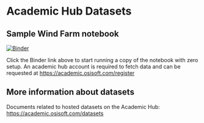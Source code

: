 # Academic Hub Datasets

## Sample Wind Farm notebook

[![Binder](https://mybinder.org/badge_logo.svg)](https://mybinder.org/v2/gh/academic-hub/datasets/master?labpath=WIP%2FWind_Farm_Academic_DataHub.ipynb)

Click the Binder link above to start running a copy of the notebook with zero setup. An academic hub account is required to fetch data and can be requested at https://academic.osisoft.com/register 

## More information about datasets

Documents related to hosted datasets on the Academic Hub: https://academic.osisoft.com/datasets
